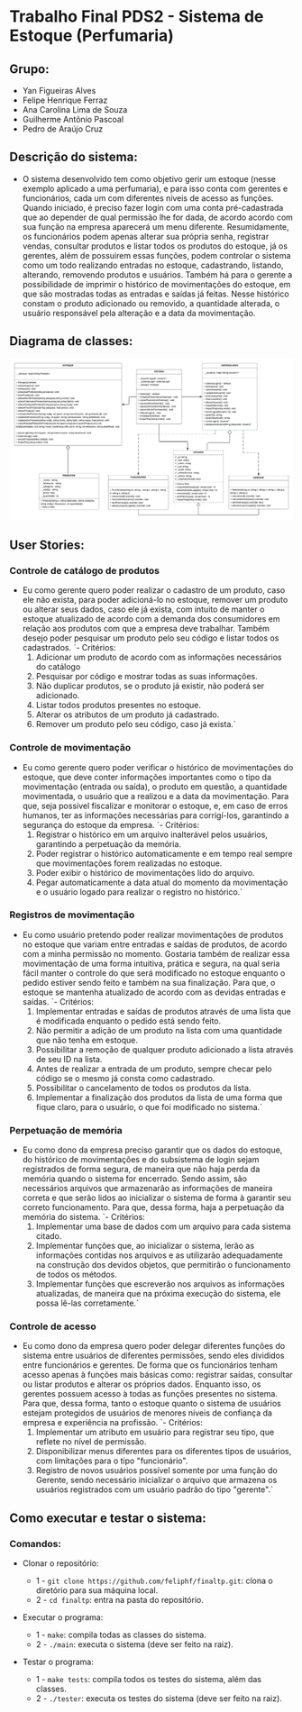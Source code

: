 # Trabalho Final PDS2 - Sistema de Estoque (Perfumaria)

## Grupo:
* Yan Figueiras Alves
* Felipe Henrique Ferraz
* Ana Carolina Lima de Souza
* Guilherme Antônio Pascoal
* Pedro de Araújo Cruz

## Descrição do sistema:
* O sistema desenvolvido tem como objetivo gerir um estoque (nesse exemplo aplicado a uma perfumaria), e para isso conta com gerentes e funcionários, cada um com diferentes níveis de acesso as funções. Quando iniciado, é preciso fazer login com uma conta pré-cadastrada que
ao depender de qual permissão lhe for dada, de acordo acordo com sua função na empresa aparecerá um menu diferente. Resumidamente, os funcionários podem apenas alterar sua própria senha, registrar vendas, consultar produtos e listar todos os produtos do estoque, já os gerentes, além de possuirem essas funções, podem controlar o sistema como um todo realizando entradas no estoque, cadastrando, listando, alterando, removendo produtos e usuários. Também há para o gerente a possibilidade de imprimir o histórico de movimentações do estoque, em que são mostradas todas as entradas e saídas já feitas. Nesse histórico constam o produto adicionado ou removido, a quantidade alterada, o usuário responsável pela alteração e a data da movimentação.

## Diagrama de classes:
![alt text](https://github.com/feliphf/finaltp/blob/main/database/imgReadme/diagramaClasses.png)

## User Stories:
### Controle de catálogo de produtos
* Eu como gerente quero poder realizar o cadastro de um produto, caso ele não exista, para poder adicioná-lo no estoque, remover um produto ou alterar seus dados, caso ele já exista, com intuito de manter o estoque atualizado de acordo com a demanda dos consumidores em relação aos produtos com que a empresa deve trabalhar. Também desejo poder pesquisar um produto pelo seu código e listar todos os cadastrados.
`- Critérios:
    1. Adicionar um produto de acordo com as informações necessários do catálogo
    2. Pesquisar por código e mostrar todas as suas informações.
    3. Não duplicar produtos, se o produto já existir, não poderá ser adicionado.
    4. Listar todos produtos presentes no estoque.
    5. Alterar os atributos de um produto já cadastrado.
    6. Remover um produto pelo seu código, caso já exista.`

### Controle de movimentação
* Eu como gerente quero poder verificar o histórico de movimentações do estoque, que deve conter informações importantes como o tipo da movimentação (entrada ou saída), o produto em questão, a quantidade movimentada, o usuário que a realizou e a data da movimentação. Para que, seja possível fiscalizar e monitorar o estoque, e, em caso de erros humanos, ter as informações necessárias para corrigí-los, garantindo a segurança do estoque da empresa. 
`- Critérios:
    1. Registrar o histórico em um arquivo inalterável pelos usuários, garantindo a perpetuação da memória. 
    2. Poder registrar o histórico automaticamente e em tempo real sempre que movimentações forem realizadas no estoque.
    3. Poder exibir o histórico de movimentações lido do arquivo.
    4. Pegar automaticamente a data atual do momento da movimentação e o usuário logado para realizar o registro no histórico.`

### Registros de movimentação
* Eu como usuário pretendo poder realizar movimentações de produtos no estoque que variam entre entradas e saídas de produtos, de acordo com a minha permissão no momento. Gostaria também de realizar essa movimentação de uma forma intuitiva, prática e segura, na qual seria fácil manter o controle do que será modificado no estoque enquanto o pedido estiver sendo feito e também na sua finalização. Para que, o estoque se mantenha atualizado de acordo com as devidas entradas e saídas. 
`- Critérios:
    1. Implementar entradas e saídas de produtos através de uma lista que é modificada enquanto o pedido está sendo feito.
    2. Não permitir a adição de um produto na lista com uma quantidade que não tenha em estoque.
    3. Possibilitar a remoção de qualquer produto adicionado a lista através de seu ID na lista.
    4. Antes de realizar a entrada de um produto, sempre checar pelo código se o mesmo já consta como cadastrado.
    5. Possibilitar o cancelamento de todos os produtos da lista.
    6. Implementar a finalização dos produtos da lista de uma forma que fique claro, para o usuário, o que foi modificado no sistema.`

### Perpetuação de memória 
* Eu como dono da empresa preciso garantir que os dados do estoque, do histórico de movimentações e do subsistema de login sejam registrados de forma segura, de maneira que não haja perda da memória quando o sistema for encerrado. Sendo assim, são necessários arquivos que armazenarão as informações de maneira correta e que serão lidos ao inicializar o sistema de forma à garantir seu correto funcionamento. Para que, dessa forma, haja a perpetuação da memória do sistema.
`- Critérios:
    1. Implementar uma base de dados com um arquivo para cada sistema citado.
    2. Implementar funções que, ao inicializar o sistema, lerão as informações contidas nos arquivos e as utilizarão adequadamente na construção dos devidos objetos,          que permitirão o funcionamento de todos os métodos.
    3. Implementar funções que escreverão nos arquivos as informações atualizadas, de maneira que na próxima execução do sistema, ele possa lê-las corretamente.`

### Controle de acesso
* Eu como dono da empresa quero poder delegar diferentes funções do sistema entre usuários de diferentes permissões, sendo eles divididos entre funcionários e gerentes. De forma que os funcionários tenham acesso apenas à funções mais básicas como: registrar saídas, consultar ou listar produtos e alterar os próprios dados. Enquanto isso, os gerentes possuem acesso à todas as funções presentes no sistema. Para que, dessa forma, tanto o estoque quanto o sistema de usuários estejam protegidos de usuários de menores níveis de confiança da empresa e experiência na profissão. 
`- Critérios:
    1. Implementar um atributo em usuário para registrar seu tipo, que reflete no nível de permissão.
    2. Disponibilizar menus diferentes para os diferentes tipos de usuários, com limitações para o tipo "funcionário".
    3. Registro de novos usuários possível somente por uma função do Gerente, sendo necessário inicializar o arquivo que armazena os usuários registrados com um usuário padrão do tipo "gerente".`
    
## Como executar e testar o sistema:
### Comandos:
- Clonar o repositório:
    - 1 - `git clone https://github.com/feliphf/finaltp.git`: clona o diretório para sua máquina local.
    - 2 - `cd finaltp`: entra na pasta do repositório.


- Executar o programa:    
    - 1 - `make`: compila todas as classes do sistema.
    - 2 - `./main`: executa o sistema (deve ser feito na raiz).


- Testar o programa:
    - 1 - `make tests`: compila todos os testes do sistema, além das classes.
    - 2 - `./tester`: executa os testes do sistema (deve ser feito na raiz).
